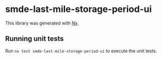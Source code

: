 # smde-last-mile-storage-period-ui

This library was generated with [Nx](https://nx.dev).

## Running unit tests

Run `nx test smde-last-mile-storage-period-ui` to execute the unit tests.

